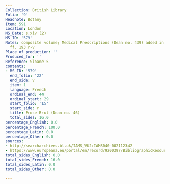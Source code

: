 ```yaml
---
Collection: British Library
Folia: '9'
Headnote: Botany
Item: 591
Location: London
MS_Date: s.xiv (2)
MS_ID: '579'
Notes: composite volume; Medical Prescriptions (Dean no. 439) added in s.xiv /xv on
  ff. 193 r-v
Place_of_production: ''
Produced_for: ''
Reference: Sloane 5
contents:
- MS_ID: '579'
  end_folio: '22'
  end_side: v
  item: 1
  language: French
  ordinal_end: 44
  ordinal_start: 29
  start_folio: '15'
  start_side: r
  title: Prose Brut (Dean no. 46)
  total_sides: 16.0
percentage_English: 0.0
percentage_French: 100.0
percentage_Latin: 0.0
percentage_Other: 0.0
sources:
- http://searcharchives.bl.uk/IAMS_VU2:IAMS040-002112342
- https://www.europeana.eu/portal/en/record/9200397/BibliographicResource_3000126256558.html
total_sides_English: 0.0
total_sides_French: 16.0
total_sides_Latin: 0.0
total_sides_Other: 0.0

---
```

